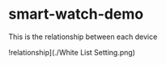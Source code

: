 # smart-watch-demo

This is the relationship between each device

!relationship](./White List Setting.png)
